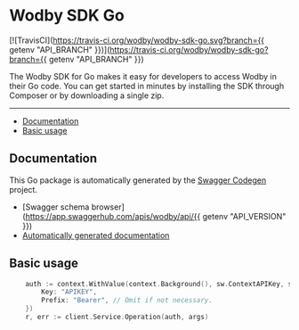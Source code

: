 <!-- 
 
 !!! DO NOT EDIT THIS FILE !!! 
 
 Edit a template instead "tpl/readme.tpl.md".
 
 Automatically generated at {{ datetime }}.
 
-->
# Wodby SDK Go

[![TravisCI](https://travis-ci.org/wodby/wodby-sdk-go.svg?branch={{ getenv "API_BRANCH" }})](https://travis-ci.org/wodby/wodby-sdk-go?branch={{ getenv "API_BRANCH" }})

The Wodby SDK for Go makes it easy for developers to access Wodby in their Go code. You can get started in minutes by installing the SDK through Composer or by downloading a single zip. 

---

* [Documentation](#documentation)
* [Basic usage](#basic-usage)

## Documentation

This Go package is automatically generated by the [Swagger Codegen](https://github.com/swagger-api/swagger-codegen) project.

* [Swagger schema browser](https://app.swaggerhub.com/apis/wodby/api/{{ getenv "API_VERSION" }})
* [Automatically generated documentation](pkg)

## Basic usage

```go
	auth := context.WithValue(context.Background(), sw.ContextAPIKey, sw.APIKey{
		Key: "APIKEY",
		Prefix: "Bearer", // Omit if not necessary.
	})
    r, err := client.Service.Operation(auth, args)
```
